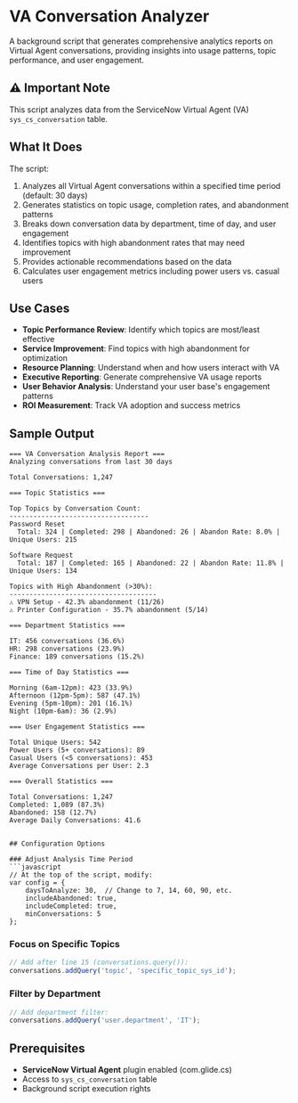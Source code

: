 # VA Conversation Analyzer

A background script that generates comprehensive analytics reports on Virtual Agent conversations, providing insights into usage patterns, topic performance, and user engagement.

## ⚠️ Important Note

This script analyzes data from the ServiceNow Virtual Agent (VA) `sys_cs_conversation` table. 


## What It Does

The script:
1. Analyzes all Virtual Agent conversations within a specified time period (default: 30 days)
2. Generates statistics on topic usage, completion rates, and abandonment patterns
3. Breaks down conversation data by department, time of day, and user engagement
4. Identifies topics with high abandonment rates that may need improvement
5. Provides actionable recommendations based on the data
6. Calculates user engagement metrics including power users vs. casual users

## Use Cases

- **Topic Performance Review**: Identify which topics are most/least effective
- **Service Improvement**: Find topics with high abandonment for optimization
- **Resource Planning**: Understand when and how users interact with VA
- **Executive Reporting**: Generate comprehensive VA usage reports
- **User Behavior Analysis**: Understand your user base's engagement patterns
- **ROI Measurement**: Track VA adoption and success metrics

## Sample Output

```
=== VA Conversation Analysis Report ===
Analyzing conversations from last 30 days

Total Conversations: 1,247

=== Topic Statistics ===

Top Topics by Conversation Count:
-----------------------------------
Password Reset
  Total: 324 | Completed: 298 | Abandoned: 26 | Abandon Rate: 8.0% | Unique Users: 215

Software Request
  Total: 187 | Completed: 165 | Abandoned: 22 | Abandon Rate: 11.8% | Unique Users: 134

Topics with High Abandonment (>30%):
-------------------------------------
⚠️ VPN Setup - 42.3% abandonment (11/26)
⚠️ Printer Configuration - 35.7% abandonment (5/14)

=== Department Statistics ===

IT: 456 conversations (36.6%)
HR: 298 conversations (23.9%)
Finance: 189 conversations (15.2%)

=== Time of Day Statistics ===

Morning (6am-12pm): 423 (33.9%)
Afternoon (12pm-5pm): 587 (47.1%)
Evening (5pm-10pm): 201 (16.1%)
Night (10pm-6am): 36 (2.9%)

=== User Engagement Statistics ===

Total Unique Users: 542
Power Users (5+ conversations): 89
Casual Users (<5 conversations): 453
Average Conversations per User: 2.3

=== Overall Statistics ===

Total Conversations: 1,247
Completed: 1,089 (87.3%)
Abandoned: 158 (12.7%)
Average Daily Conversations: 41.6


## Configuration Options

### Adjust Analysis Time Period
```javascript
// At the top of the script, modify:
var config = {
    daysToAnalyze: 30,  // Change to 7, 14, 60, 90, etc.
    includeAbandoned: true,
    includeCompleted: true,
    minConversations: 5
};
```

### Focus on Specific Topics
```javascript
// Add after line 15 (conversations.query()):
conversations.addQuery('topic', 'specific_topic_sys_id');
```

### Filter by Department
```javascript
// Add department filter:
conversations.addQuery('user.department', 'IT');
```

## Prerequisites

- **ServiceNow Virtual Agent** plugin enabled (com.glide.cs)
- Access to `sys_cs_conversation` table
- Background script execution rights


